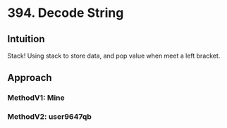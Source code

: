# 394. Decode String

## Intuition
Stack! Using stack to store data, and pop value when meet a left bracket.

## Approach
### MethodV1: Mine

### MethodV2: user9647qb
